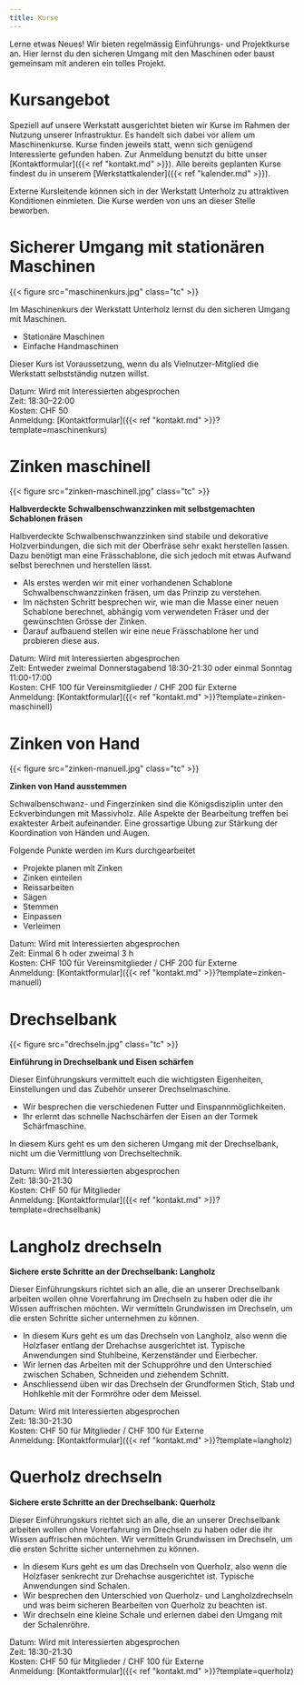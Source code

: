 ```yaml
---
title: Kurse
---
```


Lerne etwas Neues! Wir bieten regelmässig Einführungs- und Projektkurse an.
Hier lernst du den sicheren Umgang mit den Maschinen oder baust gemeinsam mit anderen ein tolles Projekt.

# Kursangebot 

Speziell auf unsere Werkstatt ausgerichtet bieten wir Kurse im Rahmen der Nutzung unserer Infrastruktur.
Es handelt sich dabei vor allem um Maschinenkurse.
Kurse finden jeweils statt, wenn sich genügend Interessierte gefunden haben.
Zur Anmeldung benutzt du bitte unser [Kontaktformular]({{< ref "kontakt.md" >}}).
Alle bereits geplanten Kurse findest du in unserem [Werkstattkalender]({{< ref "kalender.md" >}}). 

Externe Kursleitende können sich in der Werkstatt Unterholz zu attraktiven Konditionen einmieten.
Die Kurse werden von uns an dieser Stelle beworben.

# Sicherer Umgang mit stationären Maschinen

{{< figure src="maschinenkurs.jpg" class="tc" >}}

Im Maschinenkurs der Werkstatt Unterholz lernst du den sicheren Umgang mit Maschinen.

- Stationäre Maschinen
- Einfache Handmaschinen

Dieser Kurs ist Voraussetzung, wenn du als Vielnutzer-Mitglied die Werkstatt selbstständig nutzen willst.

Datum: Wird mit Interessierten abgesprochen  
Zeit: 18:30–22:00  
Kosten: CHF 50  
Anmeldung: [Kontaktformular]({{< ref "kontakt.md" >}}?template=maschinenkurs)

# Zinken maschinell

{{< figure src="zinken-maschinell.jpg" class="tc" >}}

**Halbverdeckte Schwalbenschwanzzinken mit selbstgemachten Schablonen fräsen**

Halbverdeckte Schwalbenschwanzzinken sind stabile und dekorative Holzverbindungen,
die sich mit der Oberfräse sehr exakt herstellen lassen. Dazu benötigt man eine Frässchablone,
die sich jedoch mit etwas Aufwand selbst berechnen und herstellen lässt.

- Als erstes werden wir mit einer vorhandenen Schablone Schwalbenschwanzzinken fräsen, um das Prinzip zu verstehen.
- Im nächsten Schritt besprechen wir, wie man die Masse einer neuen Schablone berechnet, abhängig vom verwendeten Fräser und der gewünschten Grösse der Zinken.
- Darauf aufbauend stellen wir eine neue Frässchablone her und probieren diese aus.

Datum: Wird mit Interessierten abgesprochen  
Zeit: Entweder zweimal Donnerstagabend 18:30-21:30 oder einmal Sonntag 11:00-17:00  
Kosten: CHF 100 für Vereinsmitglieder / CHF 200 für Externe  
Anmeldung: [Kontaktformular]({{< ref "kontakt.md" >}}?template=zinken-maschinell)

# Zinken von Hand

{{< figure src="zinken-manuell.jpg" class="tc" >}}

**Zinken von Hand ausstemmen**

Schwalbenschwanz- und Fingerzinken sind die Königsdisziplin unter den Eckverbindungen mit Massivholz.
Alle Aspekte der Bearbeitung treffen bei exaktester Arbeit aufeinander. Eine grossartige Übung zur Stärkung
der Koordination von Händen und Augen. 

Folgende Punkte werden im Kurs durchgearbeitet

- Projekte planen mit Zinken
- Zinken einteilen
- Reissarbeiten
- Sägen
- Stemmen
- Einpassen
- Verleimen

Datum: Wird mit Interessierten abgesprochen  
Zeit: Einmal 6 h oder zweimal 3 h  
Kosten: CHF 100 für Vereinsmitglieder / CHF 200 für Externe  
Anmeldung: [Kontaktformular]({{< ref "kontakt.md" >}}?template=zinken-manuell)

# Drechselbank

{{< figure src="drechseln.jpg" class="tc" >}}

**Einführung in Drechselbank und Eisen schärfen**

Dieser Einführungskurs vermittelt euch die wichtigsten Eigenheiten, Einstellungen und das Zubehör unserer Drechselmaschine.

- Wir besprechen die verschiedenen Futter und Einspannmöglichkeiten.
- Ihr erlernt das schnelle Nachschärfen der Eisen an der Tormek Schärfmaschine. 

In diesem Kurs geht es um den sicheren Umgang mit der Drechselbank, nicht um die Vermittlung von Drechseltechnik.

Datum: Wird mit Interessierten abgesprochen  
Zeit: 18:30-21:30  
Kosten: CHF 50 für Mitglieder  
Anmeldung: [Kontaktformular]({{< ref "kontakt.md" >}}?template=drechselbank)

# Langholz drechseln

**Sichere erste Schritte an der Drechselbank: Langholz**

Dieser Einführungskurs richtet sich an alle, die an unserer Drechselbank arbeiten wollen
ohne Vorerfahrung im Drechseln zu haben oder die ihr Wissen auffrischen möchten.
Wir vermitteln Grundwissen im Drechseln, um die ersten Schritte sicher unternehmen zu können.

- In diesem Kurs geht es um das Drechseln von Langholz, also wenn die Holzfaser entlang der Drehachse ausgerichtet ist.
  Typische Anwendungen sind Stuhlbeine, Kerzenständer und Eierbecher. 
- Wir lernen das Arbeiten mit der Schuppröhre und den Unterschied zwischen Schaben, Schneiden und ziehendem Schnitt.
- Anschliessend üben wir das Drechseln der Grundformen Stich, Stab und Hohlkehle mit der Formröhre oder dem Meissel.

Datum: Wird mit Interessierten abgesprochen  
Zeit: 18:30-21:30  
Kosten: CHF 50 für Mitglieder / CHF 100 für Externe  
Anmeldung: [Kontaktformular]({{< ref "kontakt.md" >}}?template=langholz)

# Querholz drechseln

**Sichere erste Schritte an der Drechselbank: Querholz**

Dieser Einführungskurs richtet sich an alle, die an unserer Drechselbank arbeiten wollen
ohne Vorerfahrung im Drechseln zu haben oder die ihr Wissen auffrischen möchten.
Wir vermitteln Grundwissen im Drechseln, um die ersten Schritte sicher unternehmen zu können.

- In diesem Kurs geht es um das Drechseln von Querholz, also wenn die Holzfaser senkrecht zur Drehachse ausgerichtet ist.
  Typische Anwendungen sind Schalen. 
- Wir besprechen den Unterschied von Querholz- und Langholzdrechseln und was beim sicheren Bearbeiten von Querholz zu beachten ist. 
- Wir drechseln eine kleine Schale und erlernen dabei den Umgang mit der Schalenröhre. 

Datum: Wird mit Interessierten abgesprochen  
Zeit: 18:30-21:30  
Kosten: CHF 50 für Mitglieder / CHF 100 für Externe  
Anmeldung: [Kontaktformular]({{< ref "kontakt.md" >}}?template=querholz)
